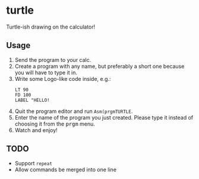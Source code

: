 # turtle
Turtle-ish drawing on the calculator!

## Usage
1. Send the program to your calc.
2. Create a program with any name, but preferably a short one because you will have to type it in.
3. Write some Logo-like code inside, e.g.:
   ```
   LT 90
   FD 100
   LABEL "HELLO!
   ```
4. Quit the program editor and run `Asm(prgmTURTLE`.
5. Enter the name of the program you just created. Please type it instead of choosing it from the <kbd>prgm</kbd> menu.
6. Watch and enjoy!

## TODO
- Support `repeat`
- Allow commands be merged into one line